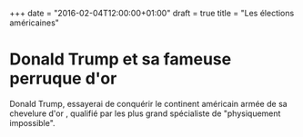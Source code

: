 +++
date = "2016-02-04T12:00:00+01:00"
draft = true
title = "Les élections américaines"
# Donald Trump et sa fameuse perruque d'or
Donald Trump, essayerai de conquérir le continent américain armée de sa chevelure d'or , qualifié par les plus grand spécialiste de "physiquement impossible".

